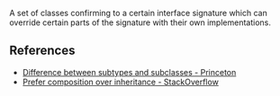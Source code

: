 


A set of classes confirming to a certain interface signature which can override certain parts of the signature with their own implementations.

## References

- [Difference between subtypes and subclasses - Princeton](https://www.cs.princeton.edu/courses/archive/fall98/cs441/mainus/node12.html)
- [Prefer composition over inheritance - StackOverflow](https://stackoverflow.com/a/32557773)
